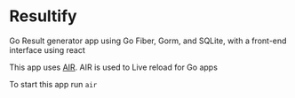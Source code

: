 # Resultify
Go Result generator app using Go Fiber, Gorm, and SQLite, with a front-end interface using react

This app uses [AIR](https://github.com/cosmtrek/air). AIR is used to Live reload for Go apps

To start this app run `air` 
